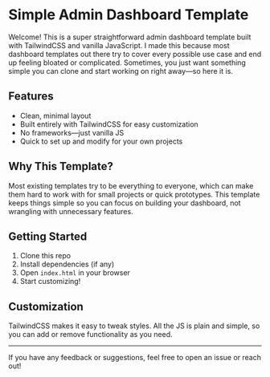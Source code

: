 # Simple Admin Dashboard Template

Welcome! This is a super straightforward admin dashboard template built with TailwindCSS and vanilla JavaScript. I made this because most dashboard templates out there try to cover every possible use case and end up feeling bloated or complicated. Sometimes, you just want something simple you can clone and start working on right away—so here it is.

## Features

- Clean, minimal layout
- Built entirely with TailwindCSS for easy customization
- No frameworks—just vanilla JS
- Quick to set up and modify for your own projects

## Why This Template?

Most existing templates try to be everything to everyone, which can make them hard to work with for small projects or quick prototypes. This template keeps things simple so you can focus on building your dashboard, not wrangling with unnecessary features.

## Getting Started

1. Clone this repo
2. Install dependencies (if any)
3. Open `index.html` in your browser
4. Start customizing!

## Customization

TailwindCSS makes it easy to tweak styles. All the JS is plain and simple, so you can add or remove functionality as you need.

---

If you have any feedback or suggestions, feel free to open an issue or reach out!
